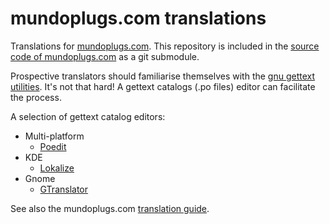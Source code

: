mundoplugs.com translations
===========================

Translations for [mundoplugs.com][1].  This repository is included in the
[source code of mundoplugs.com][2] as a git submodule.

Prospective translators should familiarise themselves with the 
[gnu gettext utilities][3]. It's not that hard! A gettext catalogs (.po files)
editor can facilitate the process.

A selection of gettext catalog editors:

 * Multi-platform
   * [Poedit][4]
 * KDE
   * [Lokalize][5]
 * Gnome
   * [GTranslator][6]

See also the mundoplugs.com [translation guide][7].

[1]: http://mundoplugs.com/
[2]: https://bitbucket.org/sethfischer/mundoplugs.com
[3]: https://www.gnu.org/software/gettext/manual/gettext.html
[4]: http://www.poedit.net/
[5]: http://userbase.kde.org/Lokalize
[6]: http://gtranslator.sourceforge.net/
[7]: http://mundoplugs.com/en/about#translation

